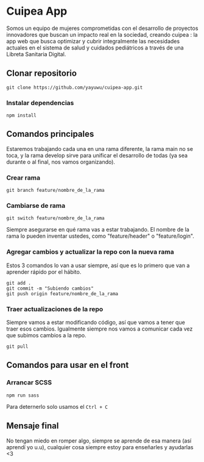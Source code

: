 # Cuipea App
Somos un equipo de mujeres comprometidas con el desarrollo de proyectos innovadores que buscan un impacto real en la sociedad, creando cuipea : la app web que busca optimizar y cubrir integralmente las necesidades actuales en el sistema de salud y cuidados pediátricos a través de una Libreta Sanitaria Digital.

## Clonar repositorio

```
git clone https://github.com/yayuwu/cuipea-app.git
```

### Instalar dependencias

```
npm install
```

## Comandos principales
Estaremos trabajando cada una en una rama diferente, la rama main no se toca, y la rama develop sirve para unificar el desarrollo de todas (ya sea durante o al final, nos vamos organizando).

### Crear rama
```
git branch feature/nombre_de_la_rama
```
### Cambiarse de rama
```
git switch feature/nombre_de_la_rama
```
Siempre asegurarse en qué rama vas a estar trabajando. El nombre de la rama lo pueden inventar ustedes, como "feature/header" o "feature/login".

### Agregar cambios y actualizar la repo con la nueva rama
Estos 3 comandos lo van a usar siempre, así que es lo primero que van a aprender rápido por el hábito.
```
git add .
git commit -m "Subiendo cambios"
git push origin feature/nombre_de_la_rama
```

### Traer actualizaciones de la repo
Siempre vamos a estar modificando código, así que vamos a tener que traer esos cambios. Igualmente siempre nos vamos a comunicar cada vez que subimos cambios a la repo.
```
git pull
``` 

## Comandos para usar en el front
### Arrancar SCSS
```
npm run sass
```
Para deternerlo solo usamos el `Ctrl + C`

## Mensaje final

No tengan miedo en romper algo, siempre se aprende de esa manera (así aprendí yo u.u), cualquier cosa siempre estoy para enseñarles y ayudarlas <3

